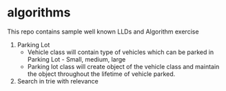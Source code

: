# algorithms
This repo contains sample well known LLDs and Algorithm exercise

1. Parking Lot
    * Vehicle class will contain type of vehicles which can be parked in Parking Lot - Small, medium, large
    * Parking lot class will create object of the vehicle class and maintain the object throughout the lifetime of vehicle parked.
2. Search in trie with relevance
